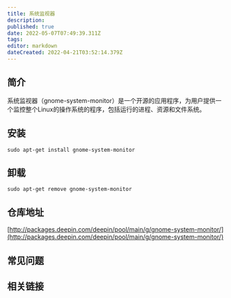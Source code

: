 ```yaml
---
title: 系统监视器
description: 
published: true
date: 2022-05-07T07:49:39.311Z
tags: 
editor: markdown
dateCreated: 2022-04-21T03:52:14.379Z
---
```


## 简介

系统监视器（gnome-system-monitor）是一个开源的应用程序，为用户提供一个监控整个Linux的操作系统的程序，包括运行的进程、资源和文件系统。

## 安装

`sudo apt-get install gnome-system-monitor`

## 卸载

`sudo apt-get remove gnome-system-monitor`

## 仓库地址

[http://packages.deepin.com/deepin/pool/main/g/gnome-system-monitor/](http://packages.deepin.com/deepin/pool/main/g/gnome-system-monitor/)

## 常见问题

## 相关链接
